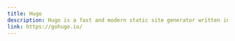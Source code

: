 ```yaml
---
title: Hugo
description: Hugo is a fast and modern static site generator written in Go, and designed to make website creation fun again.
link: https://gohugo.io/
---
```

